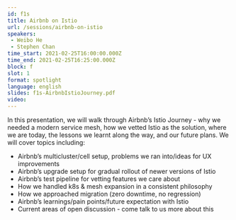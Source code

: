```yaml
---
id: f1s
title: Airbnb on Istio
url: /sessions/airbnb-on-istio
speakers:
 - Weibo He
 - Stephen Chan
time_start: 2021-02-25T16:00:00.000Z
time_end: 2021-02-25T16:25:00.000Z
block: f
slot: 1
format: spotlight
language: english
slides: f1s-AirbnbIstioJourney.pdf
video:
---
```


In this presentation, we will walk through Airbnb’s Istio Journey - why we needed a modern service mesh, how we vetted Istio as the solution, where we are today, the lessons we learnt along the way, and our future plans. We will cover topics including:
- Airbnb’s multicluster/cell setup, problems we ran into/ideas for UX improvements
- Airbnb’s upgrade setup for gradual rollout of newer versions of Istio
- Airbnb’s test pipeline for vetting features we care about
- How we handled k8s & mesh expansion in a consistent philosophy 
- How we approached migration (zero downtime, no regression)
- Airbnb’s learnings/pain points/future expectation with Istio
- Current areas of open discussion - come talk to us more about this
